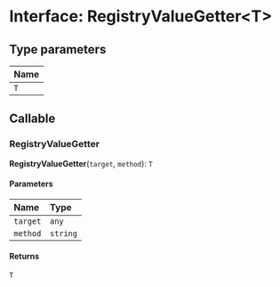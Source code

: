 # Interface: RegistryValueGetter\<T>

## Type parameters

| Name |
| :------ |
| `T` |

## Callable

### RegistryValueGetter

**RegistryValueGetter**(`target`, `method`): `T`

#### Parameters

| Name | Type |
| :------ | :------ |
| `target` | `any` |
| `method` | `string` | `symbol` |

#### Returns

`T`
